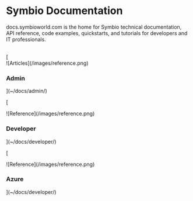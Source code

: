 # Symbio Documentation

docs.symbioworld.com is the home for Symbio technical documentation, API reference, code examples, quickstarts, and tutorials for developers and IT professionals.

<br/>

<div class="row">
[<div class="col-sm-6 col-md-4">
<div class="thumbnail thumbnail-inverse">
![Articles](/images/reference.png)
<div class="caption">
<h3>Admin</h3>
<p></p>
</div>
</div>
</div>](~/docs/admin/)

[<div class="col-sm-6 col-md-4">
<div class="thumbnail thumbnail-inverse">
![Reference](/images/reference.png)
<div class="caption">
<h3>Developer</h3>
<p></p>
</div>
</div>
</div>](~/docs/developer/)

[<div class="col-sm-6 col-md-4">
<div class="thumbnail thumbnail-inverse">
![Reference](/images/reference.png)
<div class="caption">
<h3>Azure</h3>
<p></p>
</div>
</div>
</div>](~/docs/developer/)

</div>
</div>